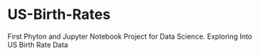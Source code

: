 # US-Birth-Rates
First Phyton and Jupyter Notebook Project for Data Science. Exploring Into US Birth Rate Data
